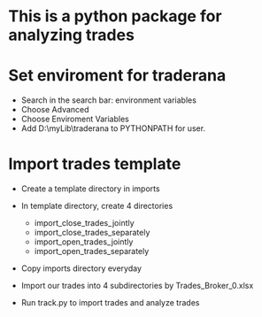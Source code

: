 # This is a python package for analyzing trades

# Set enviroment for traderana

- Search in the search bar: environment variables
- Choose Advanced
- Choose Enviroment Variables
- Add D:\myLib\traderana to PYTHONPATH for user.

# Import trades template

- Create a template directory in imports

- In template directory, create 4 directories

   - import_close_trades_jointly
   - import_close_trades_separately
   - import_open_trades_jointly
   - import_open_trades_separately

- Copy imports directory everyday 

- Import our trades into 4 subdirectories by Trades_Broker_0.xlsx

- Run track.py to import trades and analyze trades